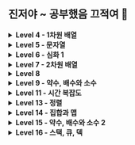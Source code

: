 ## 진저야 ~ 공부했음 끄적여 🫤

<details>
<summary><b>Level 4 - 1차원 배열</b></summary>
<div>
  
- split(separator: " "): 공백을 기준으로 입력값을 나눠 배열에 저장
  
  ```swift
  // 입력값: a b
  if let array = readLine()?.split(separator: " ") {
    print(array)
  }
  // ["a", "b"]
  ```
- print("a", terminator: " "): 줄바꿈 대신 print 값 뒤에 띄어쓰기
- 중복 요소를 없애고 싶으면 배열 대신 집합(Set<형>) 사용
- 나눗셈(몫) 계산할 때 소숫점 아래도 계산하고 싶으면 Double로 형변환
- 배열 각 요소를 직접 수정하고 싶으면 a.map{$0/2}, for문처럼 사용하고 싶으면 a.forEach{print($0)}
</div>
</details>

<details>
<summary><b>Level 5 - 문자열</b></summary>
<div>
  
- 문자열 a 가 있을 때, a.index는 문자열 a의 index
- a.startIndex는 문자열 a의 첫번째 index 번호
  
  ```swift
  let a = '12345'
  print(a[a.startIndex])
  // 1
  ```
- a.endIndex는 문자열 a의 마지막 Index 번호
  
  ```swift
  print(a[a.endIndex])
  // error !
  ```
- 인덱스 번호는 1부터 시작되기 때문에 endIndex는 index 범위를 넘어섬
  
  ```swift
  print(a[a.index(before: a.endIndex)])
  // 5
  ```
- a.index(after: a.startIndex)
  
  ```swift
  print(a[a.index(after: a.startIndex)])
  // 2
  ```
- index를 기준으로 offset을 지정해줄 수도 있음
  
  ```swift
  print(a[a.index(a.startIndex, offsetBy: 2)])
  // 3
  ```
- 아스키코드

  ```swift
  let b = "A"
  print(UnicodeScalar(b)!.value)
  // 65
  ```
- 문자열 순서 바꾸기

  ```swift
  print(a.reversed())
  // 54321
  ```
</div>
</details>

<details>
<summary><b>Level 6 - 심화 1</b></summary>
<div>
  
- 별 그리는 문제는 한 번에 print 하려고 하지말고 영역을 나눠서 풀자, String(repeating:... 보다 한 변수에 추가해서 최소 횟수로 프린트하는 게 효율적
- for 반복문

  ```swift
  for i in stride(from: 0, to: 5, by: 1) {
    print(i)
  }
  // 0 1 2 3 4
  ```
- replacingOccurrences: 문자열의 특정 문자 교체
  ```swift
  let a = "ab"
  let b = a.replacingOccurrences(of: "b", with: "a")
  print(b)
  // aa
  ```
- dictionary의 key와 value
  ```swift
  let d = [1:2, 3:4]
  print(d.keys.max()!) // 3
  print(d.values.max()!) // 4
  ```
</div>
</details>

<details>
<summary><b>Level 7 - 2차원 배열</b></summary>
<div>

- 비어있는 2차원 배열 선언
  ```swift
   var a = [[Int]]()
  ```
- n차원 배열을 1차원 배열로 풀어쓰기: flatMap
  ```swift
  var a = [[1, 2], [3, 4]]
  print(a.flatMap{ $0 })
  // [1, 2, 3, 4]
  ```
- 배열 중 nil값 제거, 옵셔널 바인딩: compactMap
  ```swift
  var a: Int? = [1, nil, 2]
  print(a.compactMap{ $0 })
  // [1, 2]
  ```
- 배열 중 첫번째 요소 제거 + pop 기능: removeFirst()
  ```swift
  var a = [1, 2]
  print(a.removeFirst(), a)
  // 1 [2]
  ```
  파이썬의 pop처럼 제거된 요소를 프린트하거나 다른 변수에 넣을 수 있다.
</div>
</details>

<details>
<summary><b>Level 8</b></summary>
<div>

- ascii code 구하기
  ```swift
  print(Character("A").asciiValue)
  // 65
  ```
- 제곱수 구하기
  ```swift
  import Foundation
  pow(2, 3)
  // 8 (밑 2, 승 3)
  // 65
  ```
- 실수의 올림과 내림
  ```swift
  import Foundation
  print(ceil(0.6)) // 1.0
  print(floor(0.6)) // 0.0
  // 65
  ```
</div>
</details>

<details>
<summary><b>Level 9 - 약수, 배수와 소수</b></summary>
<div>

- 반복문의 반복 횟수는 최.대.한 짧게 !
- for in 문과 map, filter, reduce의 실행 시간은 크게 차이 나지 않는다 .. !
- 소수를 구하는 문제의 경우, 1은 소수가 아니고 2와 3은 소수이므로 1, 2, 3에 대한 처리를 위에서 먼저 하면 반복 횟수를 줄일 수 있다
- 어떤 값에 특정 배열의 모든 요소들을 더하기/빼기/곱하기/나누기: reduce
  ```swift
  let a = [1, 2, 3]
  print(a.reduce(0, +)) // 0에 1, 2, 3을 모두 더해라 > 6
  print(a.reduce(6, -)) // 6에서 1, 2, 3을 모두 빼라 > 0
  print(a.reduce(1, *)) // 1에 1, 2, 3을 모두 곱해라 > 6
  print(a.reduce(6, /)) // 6에서 1, 2, 3을 나눠라 > 1
  ```
- 에라토스테네스의 체 알고리즘
  - 소수를 구하는 유명한 알고리즘으로 2부터 자기 자신을 제외한 자신의 배수를 제거한다 (2는 4, 6, 8, ..., 3은 6, 9, 12, ...) > 남은 수가 소수
</div>
</details>

<details>
<summary><b>Level 11 - 시간 복잡도</b></summary>
<div>

- n중 for문의 시간 복잡도는 시그마의 중첩으로 구하는 게 편하다 (식으로 나타내기)
- 빅오의 사전적 정의는 O(g(n)) = {f(n) | 모든 n ≥ n0에 대하여 f(n) ≤ c × g(n)인 양의 상수 c와 n0가 존재한다} 이다
- 일반적으로 최고차항을 나타낸다
</div>
</details>

<details>
<summary><b>Level 13 - 	정렬</b></summary>
<div>

- 원본을 오름차순으로 정렬
  ```swift
  var a = [5, 3, 1]
  a.sort()
  print(a) // [1, 3, 5]
  ```
- 사본을 만들어 오름차순으로 정렬
  ```swift
  var a = [5, 3, 1]
  var b = a.sorted()
  print(a, b) // [5, 3, 1] [1, 3, 5]
  ```
- 정렬 규칙 결정
  ```swift
  var a = [1, 3, 5]
  a.sort(by: >)
  print(a) // [5, 3, 1]
  ```

- 좌표형 (Int, Int), 좌표형을 요소로 가지고 있는 배열 [(Int, Int)]
- 클로저를 사용한 sort
  ```swift
  b.sort(by: { $0.1 > $1.1 }) // y 좌표를 기준으로 내림차순
  ```
</div>
</details>

<details>
<summary><b>Level 14 - 집합과 맵</b></summary>
<div>
  
- 배열의 요소 기반 탐색 시간은 O(n), 딕셔너리 요소 기반 탐색 시간은 일반적으로 O(1) (딕셔너리에서는 요소가 index인 셈)
- 이진 탐색: 정렬된 배열에서 중간값을 기준으로 찾고자 하는 값과 동일하면 true, 작으면 시작 ~ 중간-1에 대해, 크면 중간+1 ~ 끝에 대해 재귀함수 호출
- swift 문자열은 int형을 입력으로 받는 서브 스크립트가 정의되어 있지 않다 > index 형식이라는 걸로 변환 필요
  ```swift
  let a = "abcde"
  print(a[String.Index(encodedOffset: 0)..<String.Index(encodedOffset: 2)]) // ab
  print(a[a.index(a.startIndex, offsetBy: 0)..<a.index(a.startIndex, offsetBy: 2)]) // ab
  print(a[a.firstIndex(of: "a")!..<a.firstIndex(of: "c")!]) // ab
  ```
- 배열을 딕셔너리로 재구성하기: uniqueKeysWithValues
  ```swift
  let a = ["i", "am", "hungry"]
  let b = Dictionary(uniqueKeysWithValues: a.map{($0, false)}) // ["am": false, "hungry": false, "i": false]
  let c = Dictionary(uniqueKeysWithValues: zip(a, 1...3)) // ["hungry": 3, "i": 1, "am": 2]
  ```
</div>
</details>

<details>
<summary><b>Level 15 - 약수, 배수와 소수 2</b></summary>
<div>
  
- 두 수의 최대공약수 구하는 방법
  ```swift
  func gcd(_ a:Int, _b:Int) -> Int {
    if a % b == 0 {
      return b
    } else {
      return gcd(b, a % b)
    }
  }
  gcd(6, 8)
  ```
  ex) 6과 8 > 6 나누기 8 = 0...6 > 8 나누기 6 = 1...2 > 6 나누기 2 = 3...0 > 최대공약수는 2
- 두 수의 최소공배수 구하는 방법
  ```swift
  func gcd(_ a:Int, _b:Int) -> Int {
    if a % b == 0 {
      return b
    } else {
      return gcd(b, a % b)
    }
  }
  print(6 * 8 / gcd(6, 8)) // 24
  ```
- 소수인지 판별하는 방법 2가지
  1) 1이 아닌 경우 2 ~ 루트(수) + 1 나누어 떨어지는 수가 있으면 소수가 아니고 없으면 소수이다
     2 ~ 수 까지 돌지 않아도 되는 이유는 루트(수) + 1 이후에 나오는 숫자는 이미 앞에서 검사한 수와 짝을 이루는 약수이기 때문이다.
     ```swift
     import Foundation
     func isPrime(_ n:Int) -> Bool {
       if n < 2 { return false }
       for i in 2..<Int(sqrt(Double(n)) + 1) {
         if n % i == 0 { return false }
       }
       return true
     }
     ```
  2) 소수의 배수는 소수가 아니므로 미리 제외시키는 방법
     ```swift
     import Foundation
     func isPrime(_ n:Int) -> [Bool] {
       var c = Array(repeating: true, count: n+1)
       c[0] = false
       c[1] = false
       for i in 2..<Int(sqrt(Double(n))+1) {
         if c[i] {
           var j = 2
           while i * j <= n {
             c[i*j] = false
             j += 1
           }
         }
       }
     }
     ```
</div>
</details>

<details>
<summary><b>Level 16 - 스택, 큐, 덱</b></summary>
<div>
  
- 큐의 dequeue 시간 복잡도
  큐에서 첫번째 요소를 뺄 때 removeFirst()를 사용할 수 있음 > 하지만 앞 요소를 빼고 나머지 요소들을 한 칸씩 땡겨야 하므로 O(n)의 시간이 필요함
  
  시간을 줄이는 방법 1) reversed()를 사용해 큐를 뒤집은 후 dropLast()를 한 후에 다시 reversed() 사용
  ```swift
  let a = [1, 2, 3]
  let reversedA = a.reversed().dropLast().reversed()
  print(reversedA) // [2, 3]
  ```

  시간을 줄이는 방법 2) pointer index를 이용해 큐의 시작점 위치 변경
  이 방법은 간단하지만 구현이 은근 복잡하고 큐가 계속 늘어나는 문제가 있음
  ```swift
  let a = [1, 2, 3]
  var i = 0
  i += 1
  print(a[i...]) // [2, 3]
  ```
  
- if (a) && (b) 에서 조건 a, b 순서의 중요성
  ```swift
  let a = [1]
  a.removeLast()
  if !a.isEmpty && a[a.endIndex - 1] == 1 { } // (1)
  if a[a.endIndex - 1] == 1 && !a.isEmpty { } // (2), index out of range error!
  ```
  (1)과 (2) 모두 동일한 조건문들로 구성되어 있지만
  앞에서부터 조건을 판별한 후 escape 여부를 결정하기 때문에 (2)의 경우 index 값이 범위를 벗어났다는 에러가 발생한다.

- 마지막 요소 제거하기: dropLast(), removeLast(), popLast()
  dropLast()는 마지막 요소를 뺀 남은 요소들을 반환함 > 기존 배열에 직접 수정을 하지 않기 때문에 let으로 선언 가능
  removeLast()는 기존 배열에서 마지막 요소를 제거 후 제거한 요소를 그대로 반환
  popLast()는 제거한 마지막 요소를 옵셔널에 쌓아서 반환
  따라서 빈 배열에 removeLast() 를 할 경우 컴파일 에러가 발생할 수 있으니 검사 후 사용 권장
  ```swift
  let a = [1, 2, 3, 4]
  print(a.dropLast()) // [1, 2, 3]
  print(a) // [1, 2, 3, 4]

  var b = [1, 2, 3]
  print(b.removeLast()) // 3
  print(b) // [1, 2]
  print(b.popLast()) // Optional(2)
  print(b) // [1]
  ```  
</div>
</details>
